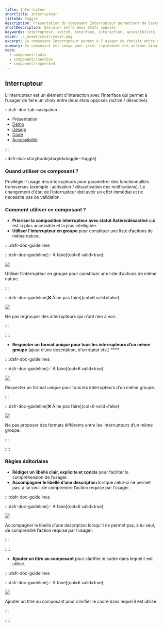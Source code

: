 ```yaml
---
title: Interrupteur
shortTitle: Interrupteur
titleId: Toggle
description: Présentation du composant Interrupteur permettant de basculer entre deux états opposés sans validation supplémentaire.
shortDescription: Basculer entre deux états opposés
keywords: interrupteur, switch, interface, interaction, accessibilité, design système, DSFR, état activé, état désactivé
cover: ./_asset/cover/cover.png
excerpt: Le composant Interrupteur permet à l’usager de choisir entre deux états opposés, comme activer ou désactiver une fonctionnalité, avec effet immédiat.
summary: Ce composant est conçu pour gérer rapidement des actions binaires dans une interface, notamment pour paramétrer des fonctionnalités comme les notifications. Il permet un usage fluide grâce à un affichage clair, des libellés explicites et une structure accessible. Il peut être utilisé seul ou en groupe et s’adapte visuellement aux contraintes d’affichage sans nécessiter de validation supplémentaire.
mesh:
  - component/radio
  - component/checkbox
  - component/segmented
---
```


## Interrupteur

L’interrupteur est un élément d’interaction avec l’interface qui permet à l’usager de faire un choix entre deux états opposés (activé / désactivé).

:::dsfr-doc-tab-navigation

- Présentation
- [Démo](./demo/index.md)
- [Design](./design/index.md)
- [Code](./code/index.md)
- [Accessibilité](./accessibility/index.md)

:::

::dsfr-doc-storybook{storyId=toggle--toggle}

### Quand utiliser ce composant ?

Privilégier l’usage des interrupteurs pour paramétrer des fonctionnalités transverses (exemple : activation / désactivation des notifications). Le changement d'état de l’interrupteur doit avoir un effet immédiat et ne nécessite pas de validation.

### Comment utiliser ce composant ?

- **Prioriser la composition interrupteur avec statut Activé/désactivé** qui est la plus accessible et la plus intelligible.
- **Utiliser l’interrupteur en groupe** pour constituer une liste d’actions de même nature.

::::dsfr-doc-guidelines

:::dsfr-doc-guideline[✅ À faire]{col=6 valid=true}

![](./_asset/use/do-1.png)

Utiliser l’interrupteur en groupe pour constituer une liste d’actions de même nature.

:::

:::dsfr-doc-guideline[❌ À ne pas faire]{col=6 valid=false}

![](./_asset/use/dont-1.png)

Ne pas regrouper des interrupteurs qui n’ont rien à voir.

:::

::::

- **Respecter un format unique pour tous les interrupteurs d’un même groupe** (ajout d’une description, d'un statut etc.) ****

::::dsfr-doc-guidelines

:::dsfr-doc-guideline[✅ À faire]{col=6 valid=true}

![](./_asset/use/do-2.png)

Respecter un format unique pour tous les interrupteurs d’un même groupe.

:::

:::dsfr-doc-guideline[❌ À ne pas faire]{col=6 valid=false}

![](./_asset/use/dont-2.png)

Ne pas proposer des formats différents entre les interrupteurs d’un même groupe.

:::

::::

### Règles éditoriales

- **Rédiger un libellé clair, explicite et concis** pour faciliter la compréhension de l’usager.
- **Accompagner le libellé d’une description** lorsque celui-ci ne permet pas, à lui seul, de comprendre l’action requise par l’usager.

::::dsfr-doc-guidelines

:::dsfr-doc-guideline[✅ À faire]{col=6 valid=true}

![](./_asset/edit/do-1.png)

Accompagner le libellé d’une description lorsqu’il ne permet pas, à lui seul, de comprendre l’action requise par l’usager.

:::

::::

- **Ajouter un titre au composant** pour clarifier le cadre dans lequel il est utilisé.

::::dsfr-doc-guidelines

:::dsfr-doc-guideline[✅ À faire]{col=6 valid=true}

![](./_asset/edit/do-2.png)

Ajouter un titre au composant pour clarifier le cadre dans lequel il est utilisé.

:::

::::
